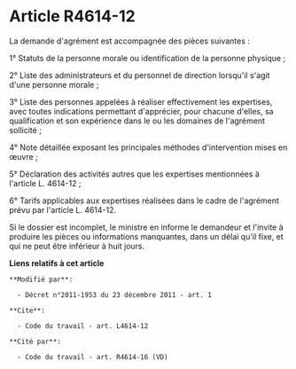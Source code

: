 # Article R4614-12

La demande d'agrément est accompagnée des pièces suivantes : 

1° Statuts de la personne morale ou identification de la personne physique ; 

2° Liste des administrateurs et du personnel de direction lorsqu'il s'agit d'une personne morale ; 

3° Liste des personnes appelées à réaliser effectivement les expertises, avec toutes indications permettant d'apprécier, pour
chacune d'elles, sa qualification et son expérience dans le ou les domaines de l'agrément sollicité ; 

4° Note détaillée exposant les principales méthodes d'intervention mises en œuvre ; 

5° Déclaration des activités autres que les expertises mentionnées à l'article L. 4614-12 ; 

6° Tarifs applicables aux expertises réalisées dans le cadre de l'agrément prévu par l'article L. 4614-12.

Si le dossier est incomplet, le ministre en informe le demandeur et l'invite à produire les pièces ou informations
manquantes, dans un délai qu'il fixe, et qui ne peut être inférieur à huit jours.

**Liens relatifs à cet article**

	**Modifié par**:

	  - Décret n°2011-1953 du 23 décembre 2011 - art. 1

	**Cite**:

	  - Code du travail - art. L4614-12

	**Cité par**:

	  - Code du travail - art. R4614-16 (VD)
